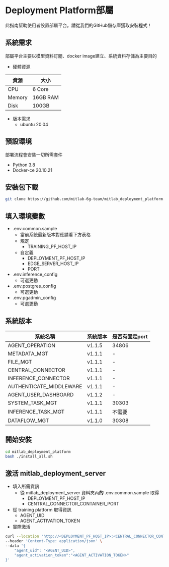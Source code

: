 # Deployment Platform部屬
此指南幫助使用者設置部屬平台。請從我們的GitHub儲存庫獲取安裝程式！

## 系統需求

部屬平台主要以模型資料訂閱、docker image建立、系統資料存儲為主要目的

- 硬體資源
       
| 資源 | 大小 |
| --- | --- |
| CPU | 6 Core |
| Memory | 16GB RAM |
| Disk | 100GB |

- 版本需求
    - ubuntu 20.04

## 預設環境
部署流程會安裝一切所需套件

- Python 3.8
- Docker-ce 20.10.21

## 安裝包下載
```bash
git clone https://github.com/mitlab-6g-team/mitlab_deployment_platform.git
```

## 填入環境變數
- .env.common.sample
    - 當前系統最新版本對應請看下方表格
    - 規定
        - TRAINING_PF_HOST_IP
    - 自定義
        - DEPLOYMENT_PF_HOST_IP
        - EDGE_SERVER_HOST_IP
        - PORT
- .env.inference_config
    - 可選更動
- .env.postgres_config
    - 可選更動
- .env.pgadmin_config
    - 可選更動

## 系統版本
| 系統名稱 | 系統版本 | 是否有固定port |
| --- | --- | --- |
| AGENT_OPERATION | v1.1.5 | 34806 |
| METADATA_MGT | v1.1.1 | - |
| FILE_MGT | v1.1.1 | - |
| CENTRAL_CONNECTOR | v1.1.1 | - |
| INFERENCE_CONNECTOR | v1.1.1 | - |
| AUTHENTICATE_MIDDLEWARE | v1.1.1 | - |
| AGENT_USER_DASHBOARD | v1.1.2 | - |
| SYSTEM_TASK_MGT | v1.1.1 | 30303 |
| INFERENCE_TASK_MGT | v1.1.1 | 不需要 |
| DATAFLOW_MGT | v1.1.0 | 30308 |

## 開始安裝
```bash
cd mitlab_deployment_platform
bash ./install_all.sh
```

## 激活 mitlab_deployment_server
- 填入所需資訊
    - 從 mitlab_deployment_server 資料夾內**的** .env.common.sample 取得
        - DEPLOYMENT_PF_HOST_IP
        - CENTRAL_CONNECTOR_CONTAINER_PORT
- 從 training platform 取得資訊
    - AGENT_UID
    - AGENT_ACTIVATION_TOKEN
- 實際激活
```bash
curl --location 'http://<DEPLOYMENT_PF_HOST_IP>:<CENTRAL_CONNECTOR_CONTAINER_PORT>/api/v1.1.1/central_operation/AgentLifeManager/init' \
--header 'Content-Type: application/json' \
--data '{
	"agent_uid": "<AGENT_UID>",
	"agent_activation_token":"<AGENT_ACTIVATION_TOKEN>"
}'
```


